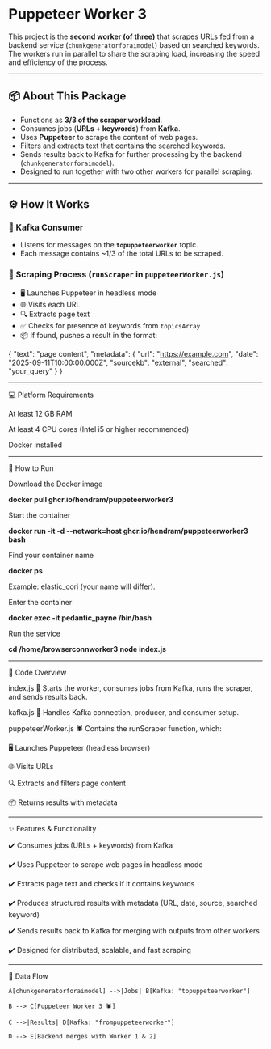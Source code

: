 # Puppeteer Worker 3

This project is the **second worker (of three)** that scrapes URLs fed from a backend service (`chunkgeneratorforaimodel`) based on searched keywords.  
The workers run in parallel to share the scraping load, increasing the speed and efficiency of the process.

---

## 📦 About This Package

- Functions as **3/3 of the scraper workload**.  
- Consumes jobs (**URLs + keywords**) from **Kafka**.  
- Uses **Puppeteer** to scrape the content of web pages.  
- Filters and extracts text that contains the searched keywords.  
- Sends results back to Kafka for further processing by the backend (`chunkgeneratorforaimodel`).  
- Designed to run together with two other workers for parallel scraping.  

---

## ⚙️ How It Works

### 🔹 Kafka Consumer
- Listens for messages on the **`topuppeteerworker`** topic.  
- Each message contains ~1/3 of the total URLs to be scraped.  

### 🔹 Scraping Process (`runScraper` in `puppeteerWorker.js`)
- 🖥️ Launches Puppeteer in headless mode  
- 🌐 Visits each URL  
- 🔍 Extracts page text  
- ✅ Checks for presence of keywords from `topicsArray`  
- 📦 If found, pushes a result in the format:  

{
  "text": "page content",
  "metadata": {
    "url": "https://example.com",
    "date": "2025-09-11T10:00:00.000Z",
    "sourcekb": "external",
    "searched": "your_query"
  }
}

---

💻 Platform Requirements

At least 12 GB RAM

At least 4 CPU cores (Intel i5 or higher recommended)

Docker installed

---

🚀 How to Run

Download the Docker image

**docker pull ghcr.io/hendram/puppeteerworker3**

Start the container

**docker run -it -d --network=host ghcr.io/hendram/puppeteerworker3 bash**

Find your container name

**docker ps**

Example: elastic_cori (your name will differ).

Enter the container

**docker exec -it pedantic_payne /bin/bash**

Run the service

**cd /home/browserconnworker3**
**node index.js**

---

🔧 Code Overview

index.js
🚀 Starts the worker, consumes jobs from Kafka, runs the scraper, and sends results back.

kafka.js
🔌 Handles Kafka connection, producer, and consumer setup.

puppeteerWorker.js
🕷️ Contains the runScraper function, which:

🖥️ Launches Puppeteer (headless browser)

🌐 Visits URLs

🔍 Extracts and filters page content

📦 Returns results with metadata

---

✨ Features & Functionality

✔️ Consumes jobs (URLs + keywords) from Kafka

✔️ Uses Puppeteer to scrape web pages in headless mode

✔️ Extracts page text and checks if it contains keywords

✔️ Produces structured results with metadata (URL, date, source, searched keyword)

✔️ Sends results back to Kafka for merging with outputs from other workers

✔️ Designed for distributed, scalable, and fast scraping

---

📡 Data Flow

    A[chunkgeneratorforaimodel] -->|Jobs| B[Kafka: "topuppeteerworker"]

    B --> C[Puppeteer Worker 3 🕷️]

    C -->|Results| D[Kafka: "frompuppeteerworker"]

    D --> E[Backend merges with Worker 1 & 2]
